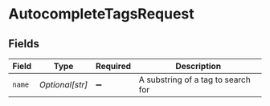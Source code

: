 # AutocompleteTagsRequest


## Fields

| Field                              | Type                               | Required                           | Description                        |
| ---------------------------------- | ---------------------------------- | ---------------------------------- | ---------------------------------- |
| `name`                             | *Optional[str]*                    | :heavy_minus_sign:                 | A substring of a tag to search for |